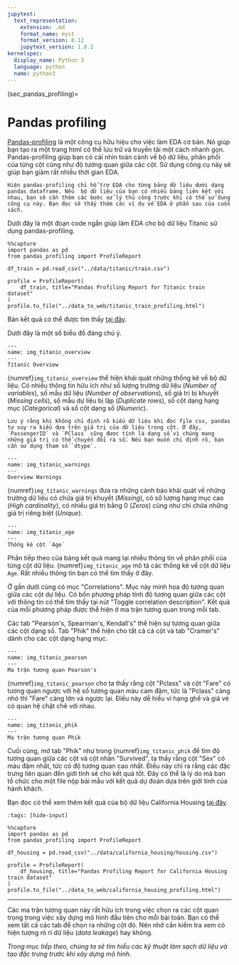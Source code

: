 ```yaml
---
jupytext:
  text_representation:
    extension: .md
    format_name: myst
    format_version: 0.12
    jupytext_version: 1.8.2
kernelspec:
  display_name: Python 3
  language: python
  name: python3
---
```


(sec_pandas_profiling)=
# Pandas profiling

[Pandas-profiling](https://github.com/pandas-profiling/pandas-profiling) là một công cụ hữu hiệu cho việc làm EDA cơ bản. Nó giúp bạn tạo ra một trang html có thể lưu trữ và truyền tải một cách nhanh gọn.
Pandas-profiling giúp bạn có cái nhìn toàn cảnh về bộ dữ liệu, phân phối của từng cột cũng như độ tương quan giữa các cột. Sử dụng công cụ này sẽ giúp bạn giảm rất nhiều thời gian EDA.

```{margin}
Hiện pandas-profiling chỉ hỗ trợ EDA cho từng bảng dữ liệu dưới dạng pandas dataframe. Nếu  bộ dữ liệu của bạn có nhiều bảng liên kết với nhau, bạn sẽ cần thêm các bước xử lý thủ công trước khi có thể sử dụng công cụ này. Bạn đọc sẽ thấy thêm các ví dụ về EDA ở phần sau của cuốn sách.
```

Dưới đây là một đoạn code ngắn giúp làm EDA cho bộ dữ liệu Titanic sử dụng pandas-profiling.

```{code-cell} ipython3
%%capture
import pandas as pd
from pandas_profiling import ProfileReport

df_train = pd.read_csv("../data/titanic/train.csv")

profile = ProfileReport(
    df_train, title="Pandas Profiling Report for Titanic train dataset"
)
profile.to_file("../data_to_web/titanic_train_profiling.html")
```

Bản kết quả có thể được tìm thấy [tại đây](https://machinelearningcoban.com/tabml_book/data_to_web/titanic_train_profiling.html).

Dưới đây là một số biểu đồ đáng chú ý.

```{figure} imgs/titanic_overview.png
---
name: img_titanic_overview
---
Titanic Overview
```

{numref}`img_titanic_overview` thể hiện khái quát những thống kê về bộ dữ liệu.
Có nhiều thông tin hữu ích như số lượng trường dữ liệu (_Number of variables_), số mẫu dữ liệu (_Number of observations_), số giá trị bị khuyết (_Missing cells_), số mẫu dự liệu bị lặp (_Duplicate rows_), số cột dạng hạng mục (_Categorical_) và số cột dạng số (_Numeric_).

```{note}
Lưu ý rằng khi không chỉ định rõ kiểu dữ liệu khi đọc file csv, pandas tự suy ra kiểu dựa trên giá trị của dữ liệu trong cột. Ở đây, `PassengerID` và `PClass` cũng được tính là dạng số vì chúng mang những giá trị có thể chuyển đổi ra số. Nếu bạn muốn chỉ định rõ, bạn cần sử dụng tham số `dtype`.
```

```{figure} imgs/titanic_warnings.png
---
name: img_titanic_warnings
---
Overview Warnings
```

{numref}`img_titanic_warnings` đưa ra những cảnh báo khái quát về những trường dữ liệu có chứa giá trị khuyết (_Missing_), có số lượng hạng mục cao (_High cardinality_), có nhiều giá trị bằng 0 (_Zeros_) cũng như chỉ chứa những giá trị riêng biệt (_Unique_).

```{figure} imgs/titanic_age.png
---
name: img_titanic_age
---
Thống kê cột `Age`
```

Phần tiếp theo của bảng kết quả mang lại nhiều thông tin về phân phối của từng cột dữ liệu. {numref}`img_titanic_age` mô tả các thống kê về cột dữ liệu `Age`. Rất nhiều thông tin bạn có thể tìm thấy ở đây. 


Ở gần dưới cùng có mục "Correlations". Mục này minh họa độ tương quan giữa các cột dự liệu.
Có bốn phương pháp tính độ tương quan giữa các cột với thông tin có thể tìm thấy tại nút "Toggle correlation description". Kết quả của mỗi phương pháp được thể hiện ở ma trận tương quan trong mỗi tab.
 
Các tab "Pearson's, Spearman's, Kendall's" thể hiện sự tương quan giữa các cột dạng số. Tab "Phik" thể hiện cho tất cả cả cột và tab "Cramer's" dành cho các cột dạng hạng mục.

```{figure} imgs/titanic_pearson.png
---
name: img_titanic_pearson
---
Ma trận tương quan Pearson's
```

{numref}`img_titanic_pearson` cho ta thấy rằng cột "Pclass" và cột "Fare" có tương quan ngược với hệ số tương quan màu cam đậm, tức là "Pclass" càng nhỏ thì "Fare" càng lớn và ngược lại. Điều này dễ hiểu vì hạng ghế và giá vé có quan hệ chặt chẽ với nhau.


```{figure} imgs/titanic_phik.png
---
name: img_titanic_phik
---
Ma trận tương quan Phik
```

Cuối cùng, mở tab "Phik" như trong {numref}`img_titanic_phik` để tìm độ tương quan giữa các cột và cột nhãn "Survived", ta thấy rằng cột "Sex" có màu đậm nhất, tức có độ tương quan cao nhất.
Điều này chỉ ra rằng các đặc trưng liên quan đến giới tính sẽ cho kết quả tốt.
Đây có thể là lý do mà ban tổ chức cho một file nộp bài mẫu với kết quả dự đoán dựa trên giới tính của hành khách.

Bạn đọc có thể xem thêm kết quả của bộ dữ liệu California Housing [tại đây](https://machinelearningcoban.com/tabml_book/data_to_web/california_housing_profiling.html).

```{code-cell} ipython3
:tags: [hide-input]

%%capture
import pandas as pd
from pandas_profiling import ProfileReport

df_housing = pd.read_csv("../data/california_housing/housing.csv")

profile = ProfileReport(
    df_housing, title="Pandas Profiling Report for California Housing train dataset"
)
profile.to_file("../data_to_web/california_housing_profiling.html")
```

------------
Các ma trận tương quan này rất hữu ích trong việc chọn ra các cột quan trọng trong việc xây dựng mô hình đầu tiên cho mỗi bài toán. Bạn có thể xem tất cả các tab để chọn ra những cột đó.
Nên nhớ cần kiểm tra xem có hiện tượng rò rỉ dữ liệu (_data leakage_) hay không.

_Trong mục tiếp theo, chúng ta sẽ tìm hiểu các kỹ thuật làm sạch dữ liệu và tạo đặc trưng trước khi xây dựng mô hình._
